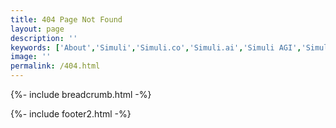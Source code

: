 ```yaml
---
title: 404 Page Not Found
layout: page
description: ''
keywords: ['About','Simuli','Simuli.co','Simuli.ai','Simuli AGI','Simuli.com','Simuli Hardware','Hardware','Chips', '404', 'page not found']
image: ''
permalink: /404.html
---
```


{%- include breadcrumb.html -%}

{%- include footer2.html -%}